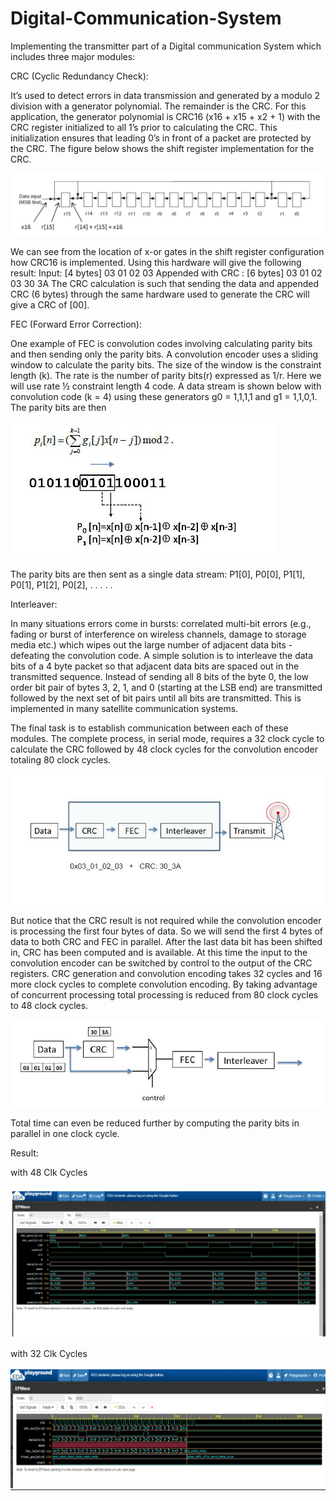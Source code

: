 # Digital-Communication-System
Implementing the transmitter part of a Digital communication System which includes three major modules:




CRC (Cyclic Redundancy Check):  
                             
It’s used to detect errors in data transmission and generated by a modulo 2 division with a generator polynomial. The remainder is the CRC. For this application, the generator polynomial is CRC16 (x16 + x15 + x2 + 1) with the CRC register initialized to all 1’s prior to calculating the CRC. This initialization ensures that leading 0’s in front of a packet are protected by the CRC. The figure below shows the shift register implementation for the CRC.

![alt text](https://github.com/lakshita14/Digital-Communication-System/blob/main/images/Register_impt_of_CRC.png)

 

We can see from the location of x-or gates in the shift register configuration how CRC16 is implemented. Using this hardware will give the following result:
Input: [4 bytes]  03 01 02 03                                                                                                                                                               Appended with CRC : [6 bytes]   03 01 02 03 30 3A
The CRC calculation is such that sending the data and appended CRC (6 bytes) through the same hardware used to generate the CRC will give a CRC of [00].




FEC (Forward Error Correction):

One example of FEC is convolution codes involving calculating parity bits and then sending only the parity bits. A convolution encoder uses a sliding window to calculate the parity bits. The size of the window is the constraint length (k). The rate is the number of parity bits(r) expressed as 1/r. Here we will use rate ½ constraint length 4 code.
A data stream is shown below with convolution code (k = 4) using these generators g0 = 1,1,1,1 and g1 = 1,1,0,1. The parity bits are then

![alt text](https://github.com/lakshita14/Digital-Communication-System/blob/main/images/parity%20bits.png)
                                                    
The parity bits are then sent as a single data stream: P1[0], P0[0], P1[1], P0[1], P1[2], P0[2], . . . . . 




Interleaver:

In many situations errors come in bursts: correlated multi-bit errors (e.g., fading or burst of interference on wireless channels, damage to storage media etc.) which wipes out the large number of adjacent data bits - defeating the convolution code. A simple solution is to interleave the data bits of a 4 byte packet so that adjacent data bits are spaced out in the transmitted sequence. Instead of sending all 8 bits of the byte 0, the low order bit pair of bytes 3, 2, 1, and 0 (starting at the LSB end) are transmitted followed by the next set of bit pairs until all bits are transmitted. This is implemented in many satellite communication systems.

The final task is to establish communication between each of these modules. The complete process, in serial mode, requires a 32 clock cycle to calculate the CRC followed by 48 clock cycles for the convolution encoder totaling 80 clock cycles.

![alt text](https://github.com/lakshita14/Digital-Communication-System/blob/main/images/block%20level%20view.png)
                                                         

But notice that the CRC result is not required while the convolution encoder is processing the first four bytes of data. So we will send the first 4 bytes of data to both CRC and FEC in parallel. After the last data bit has been shifted in, CRC has been computed and is available. At this time the input to the convolution encoder can be switched by control to the output of the CRC registers. CRC generation and convolution encoding takes 32 cycles and 16 more clock cycles to complete convolution encoding. By taking advantage of concurrent processing total processing is reduced from 80 clock cycles to 48 clock cycles.

![alt text](https://github.com/lakshita14/Digital-Communication-System/blob/main/images/Clk_cycle_reduction.png)

             
Total time can even be reduced further by computing the parity bits in parallel in one clock cycle. 



Result:

with 48 Clk Cycles

![alt text](https://github.com/lakshita14/Digital-Communication-System/blob/main/images/DCS_with%2048%20clk%20cycles.jpg)

with 32 Clk Cycles

![alt text](https://github.com/lakshita14/Digital-Communication-System/blob/main/images/DCS_with%2032%20clk%20cycles.jpg)




